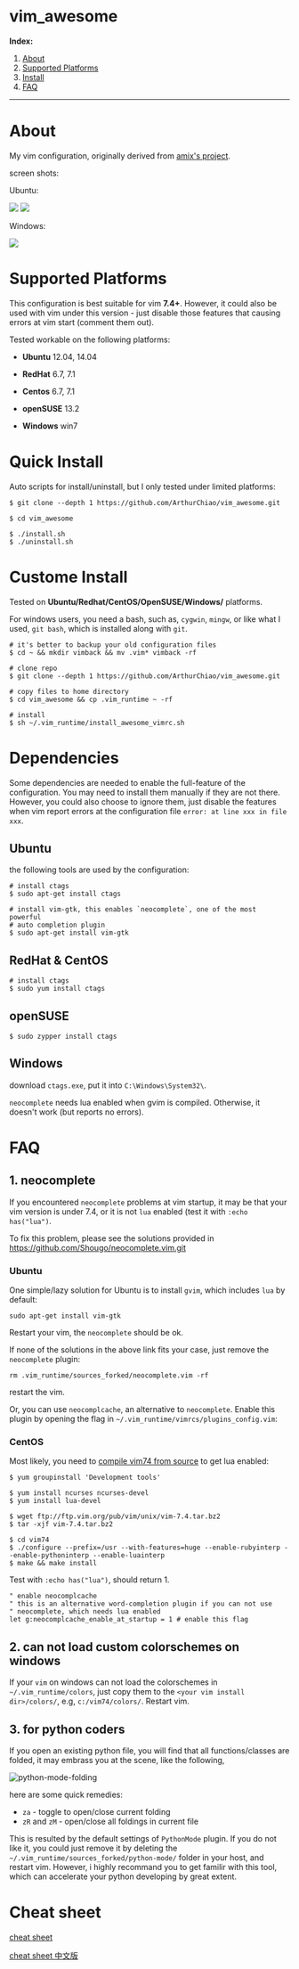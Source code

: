 vim_awesome
===========

**Index:**

1. [About](#about)
1. [Supported Platforms](#supported_platforms)
1. [Install](#install)
1. [FAQ](#faq)

---------------

<a id="about"></a>
# About

My vim configuration, originally derived from
[amix's project](https://github.com/amix/vimrc).

screen shots:

Ubuntu:

  <img src="res/ss-00-c.png">
  <img src="res/ss-01-python.png">

Windows:

  <img src="res/ss-win-01.png">


<a id="supported_platforms"></a>
# Supported Platforms
This configuration is best suitable for vim **7.4+**. However, it could also
be used with vim under this version - just disable those features that causing
errors at vim start (comment them out).

Tested workable on the following platforms:

* **Ubuntu** 12.04, 14.04

* **RedHat** 6.7, 7.1

* **Centos** 6.7, 7.1

* **openSUSE** 13.2

* **Windows** win7


<a id="install"></a>
# Quick Install
Auto scripts for install/uninstall, but I only tested under limited platforms:
```shell
$ git clone --depth 1 https://github.com/ArthurChiao/vim_awesome.git

$ cd vim_awesome

$ ./install.sh
$ ./uninstall.sh
```

# Custome Install
Tested on **Ubuntu/Redhat/CentOS/OpenSUSE/Windows/** platforms.

For windows users, you need a bash, such as, `cygwin`, `mingw`, or like what
I used, `git bash`, which is installed along with `git`.

```shell
# it's better to backup your old configuration files
$ cd ~ && mkdir vimback && mv .vim* vimback -rf

# clone repo
$ git clone --depth 1 https://github.com/ArthurChiao/vim_awesome.git

# copy files to home directory
$ cd vim_awesome && cp .vim_runtime ~ -rf

# install
$ sh ~/.vim_runtime/install_awesome_vimrc.sh
```


# Dependencies
Some dependencies are needed to enable the full-feature of the configuration.
You may need to install them manually if they are not there. However, you
could also choose to ignore them, just disable the features when vim report
errors at the configuration file `error: at line xxx in file xxx`.

## Ubuntu
the following tools are used by the configuration:
```shell
# install ctags
$ sudo apt-get install ctags

# install vim-gtk, this enables `neocomplete`, one of the most powerful
# auto completion plugin
$ sudo apt-get install vim-gtk
```

## RedHat & CentOS
```shell
# install ctags
$ sudo yum install ctags
```

## openSUSE
```shell
$ sudo zypper install ctags
```

## Windows
download `ctags.exe`, put it into `C:\Windows\System32\`.

`neocomplete` needs lua enabled when gvim is compiled. Otherwise, it doesn't
work (but reports no errors).

<a id="faq"></a>
# FAQ
## 1. neocomplete
If you encountered `neocomplete` problems at vim startup, it may be that 
your vim version is under 7.4, or it is not `lua` enabled (test it with 
`:echo has("lua")`.

To fix this problem, please see the solutions provided in
https://github.com/Shougo/neocomplete.vim.git

### Ubuntu
One simple/lazy solution for Ubuntu is to install `gvim`, which includes
`lua` by default:
```shell
sudo apt-get install vim-gtk
```
Restart your vim, the `neocomplete` should be ok.

If none of the solutions in the above link fits your case, just remove the 
`neocomplete` plugin:
```shell
rm .vim_runtime/sources_forked/neocomplete.vim -rf
```
restart the vim.

Or, you can use `neocomplcache`, an alternative to `neocomplete`. Enable this
plugin by opening the flag in `~/.vim_runtime/vimrcs/plugins_config.vim`:

### CentOS
Most likely, you need to [compile vim74 from source](http://www.fullybaked.co.uk/articles/installing-latest-vim-on-centos-from-source) to get lua enabled:
```shell
$ yum groupinstall 'Development tools'

$ yum install ncurses ncurses-devel
$ yum install lua-devel

$ wget ftp://ftp.vim.org/pub/vim/unix/vim-7.4.tar.bz2
$ tar -xjf vim-7.4.tar.bz2

$ cd vim74
$ ./configure --prefix=/usr --with-features=huge --enable-rubyinterp --enable-pythoninterp --enable-luainterp
$ make && make install
```
Test with `:echo has("lua")`, should return 1.

```shell
" enable neocomplcache
" this is an alternative word-completion plugin if you can not use
" neocomplete, which needs lua enabled
let g:neocomplcache_enable_at_startup = 1 # enable this flag
```

## 2. can not load custom colorschemes on windows

If your `vim` on windows can not load the colorschemes in `~/.vim_runtime/colors`,
just copy them to the `<your vim install dir>/colors/`, e.g, `c:/vim74/colors/`.
Restart vim.

## 3. for python coders
If you open an existing python file, you will find that all
functions/classes are folded, it may embrass you at the scene, like the
following,

![python-mode-folding](res/python-folding.jpg)

here are some quick remedies:

* `za` - toggle to open/close current folding
* `zR` and `zM` - open/close all foldings in current file

This is resulted by the default settings of `PythonMode` plugin. If you do not
like it, you could just remove it by deleting the
`~/.vim_runtime/sources_forked/python-mode/` folder in your host, and restart vim.
However, i highly recommand you to get familir with this tool, which can
accelerate your python developing by great extent.

# Cheat sheet
[cheat sheet](cheat-sheets/)

[cheat sheet 中文版](cheat-sheets/cn-zh/)
